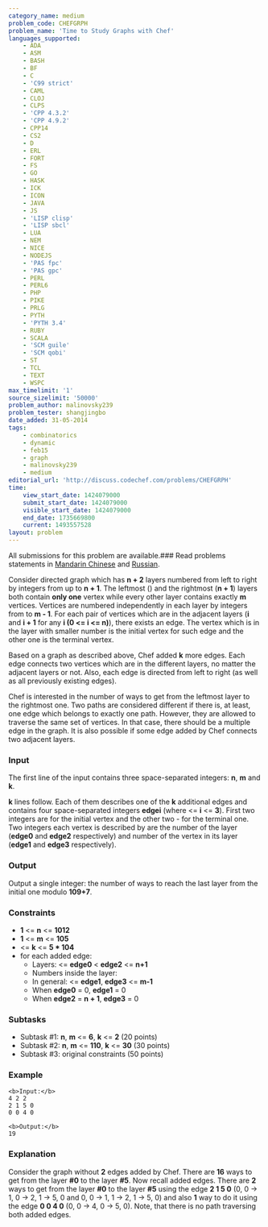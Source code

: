 ```yaml
---
category_name: medium
problem_code: CHEFGRPH
problem_name: 'Time to Study Graphs with Chef'
languages_supported:
    - ADA
    - ASM
    - BASH
    - BF
    - C
    - 'C99 strict'
    - CAML
    - CLOJ
    - CLPS
    - 'CPP 4.3.2'
    - 'CPP 4.9.2'
    - CPP14
    - CS2
    - D
    - ERL
    - FORT
    - FS
    - GO
    - HASK
    - ICK
    - ICON
    - JAVA
    - JS
    - 'LISP clisp'
    - 'LISP sbcl'
    - LUA
    - NEM
    - NICE
    - NODEJS
    - 'PAS fpc'
    - 'PAS gpc'
    - PERL
    - PERL6
    - PHP
    - PIKE
    - PRLG
    - PYTH
    - 'PYTH 3.4'
    - RUBY
    - SCALA
    - 'SCM guile'
    - 'SCM qobi'
    - ST
    - TCL
    - TEXT
    - WSPC
max_timelimit: '1'
source_sizelimit: '50000'
problem_author: malinovsky239
problem_tester: shangjingbo
date_added: 31-05-2014
tags:
    - combinatorics
    - dynamic
    - feb15
    - graph
    - malinovsky239
    - medium
editorial_url: 'http://discuss.codechef.com/problems/CHEFGRPH'
time:
    view_start_date: 1424079000
    submit_start_date: 1424079000
    visible_start_date: 1424079000
    end_date: 1735669800
    current: 1493557528
layout: problem
---
```

All submissions for this problem are available.###  Read problems statements in [Mandarin Chinese](http://www.codechef.com/download/translated/FEB15/mandarin/CHEFGRPH.pdf) and [Russian](http://www.codechef.com/download/translated/FEB15/russian/CHEFGRPH.pdf).

Consider directed graph which has **n + 2** layers numbered from left to right by integers from  up to **n + 1**. The leftmost () and the rightmost (**n + 1**) layers both contain **only one** vertex while every other layer contains exactly **m** vertices. Vertices are numbered independently in each layer by integers from  to **m - 1**. For each pair of vertices which are in the adjacent layers (**i** and **i + 1** for any **i (0 <= i <= n)**), there exists an edge. The vertex which is in the layer with smaller number is the initial vertex for such edge and the other one is the terminal vertex.

Based on a graph as described above, Chef added **k** more edges. Each edge connects two vertices which are in the different layers, no matter the adjacent layers or not. Also, each edge is directed from left to right (as well as all previously existing edges).

Chef is interested in the number of ways to get from the leftmost layer to the rightmost one. Two paths are considered different if there is, at least, one edge which belongs to exactly one path. However, they are allowed to traverse the same set of vertices. In that case, there should be a multiple edge in the graph. It is also possible if some edge added by Chef connects two adjacent layers.

### Input

The first line of the input contains three space-separated integers: **n**, **m** and **k**.

**k** lines follow. Each of them describes one of the **k** additional edges and contains four space-separated integers **edgei** (where  <= **i** <= **3**). First two integers are for the initial vertex and the other two - for the terminal one. Two integers each vertex is described by are the number of the layer (**edge0** and **edge2** respectively) and number of the vertex in its layer (**edge1** and **edge3** respectively).

### Output

Output a single integer: the number of ways to reach the last layer from the initial one modulo **109+7**.

### Constraints

- **1** <= **n** <= **1012**
- **1** <= **m** <= **105**
- <= **k** <= **5 \* 104**
- for each added edge: 
  - Layers:  <= **edge0** < **edge2** <= **n+1**
  - Numbers inside the layer:
  - In general:  <= **edge1**, **edge3** <= **m-1**
  - When **edge0** = 0, **edge1** = 0
  - When **edge2** = **n + 1**, **edge3** = 0

### Subtasks

- Subtask #1: **n**, **m** <= **6**, **k** <= **2** (20 points)
- Subtask #2: **n**, **m** <= **110**, **k** <= **30** (30 points)
- Subtask #3: original constraints (50 points)

### Example

```
<b>Input:</b>
4 2 2
2 1 5 0
0 0 4 0

<b>Output:</b>
19

```
### Explanation

Consider the graph without **2** edges added by Chef. There are **16** ways to get from the layer **\#0** to the layer **\#5**. Now recall added edges. There are **2** ways to get from the layer **\#0** to the layer **\#5** using the edge **2 1 5 0** (0, 0 -> 1, 0 -> 2, 1 -> 5, 0 and 0, 0 -> 1, 1 -> 2, 1 -> 5, 0) and also **1** way to do it using the edge **0 0 4 0** (0, 0 -> 4, 0 -> 5, 0). Note, that there is no path traversing both added edges.